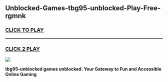 
## Unblocked-Games-tbg95-unblocked-Play-Free-rgmnk
<h3>
<a href="https://premium76.site?title=tbg95-unblocked&ref=18A1">CLICK TO PLAY</a></h3>
<hr>

<h3>
<a href="https://premium76.site?title=tbg95-unblocked&ref=18A1">CLICK 2 PLAY</a>
  
</h3>

<a href="https://premium76.site?title=tbg95-unblocked&ref=18A1"><img src="https://clearcache.store/games.png"></a>


**tbg95-unblocked games unblocked: Your Gateway to Fun and Accessible Online Gaming**
